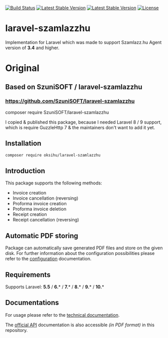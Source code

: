 [![Build Status](https://travis-ci.com/oksihu/laravel-szamlazzhu.svg?branch=master)](https://travis-ci.com/oksihu/laravel-szamlazzhu)
[![Latest Stable Version](https://poser.pugx.org/oksihu/laravel-szamlazzhu/version)](https://packagist.org/packages/oksihu/laravel-szamlazzhu)
[![Latest Stable Version](https://poser.pugx.org/oksihu/laravel-szamlazzhu/downloads)](https://packagist.org/packages/oksihu/laravel-szamlazzhu)
[![License](https://poser.pugx.org/oksihu/laravel-szamlazzhu/license)](https://packagist.org/packages/oksihu/laravel-szamlazzhu)

# laravel-szamlazzhu
Implementation for Laravel which was made to support Szamlazz.hu Agent version of **3.4** and higher.

# Original
## Based on SzuniSOFT / laravel-szamlazzhu
### https://github.com/SzuniSOFT/laravel-szamlazzhu
composer require SzuniSOFT/laravel-szamlazzhu

I copied & published this package, because I needed Laravel 8 / 9 support, 
which is require GuzzleHttp 7 & the maintainers don't want to add it yet.



## Installation
```bash
composer require oksihu/laravel-szamlazzhu
```

## Introduction
This package supports the following methods:
- Invoice creation
- Invoice cancellation (reversing)
- Proforma invoice creation
- Proforma invoice deletion
- Receipt creation
- Receipt cancellation (reversing)

## Automatic PDF storing
Package can automatically save generated PDF files and store on the given disk. For further information about the configuration possibilities please refer to the [configuration](doc/technical/config.md) documentation.

## Requirements
Supports Laravel: **5.5** / **6.*** / **7.*** / **8.*** / **9.*** / **10.***

## Documentations
For usage please refer to the [technical documentation](doc/technical/documentation.md).

The [official API](doc/official/Technical_Documentation_invoicing.pdf) documentation is also accessible _(in PDF format)_ in this repository.
